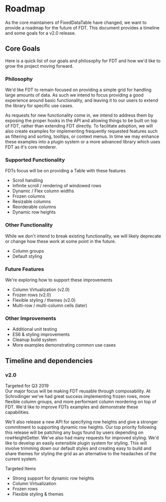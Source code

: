Roadmap
==========================

As the core maintainers of FixedDataTable have changed, we want to provide a roadmap for the future of FDT.  This document provides a timeline and some goals for a v2.0 release.

Core Goals
---------------
Here is a quick list of our goals and philosophy for FDT and how we'd like to grow the project moving forward.

### Philosophy
We'd like FDT to remain focused on providing a simple grid for handling large amounts of data.  As such we intend to focus providing a good experience around basic functionality, and leaving it to our users to extend the library for specific use cases.  

As requests for new functionality come in, we intend to address them by exposing the proper hooks in the API and allowing things to be built on top of FDT, rather than extending FDT directly.  To facilitate adoption, we will also create examples for implementing frequently requested features such as filtering and sorting, tooltips, or context menus.  In time we may enhance these examples into a plugin system or a more advanced library which uses FDT as it's core renderer.

### Supported Functionality
FDTs focus will be on providing a Table with these features
* Scroll handling
* Infinite scroll / rendering of windowed rows
* Dynamic / Flex column widths
* Frozen columns
* Resizable columns
* Reorderable columns
* Dynamic row heights

### Other Functionality
While we don't intend to break existing functionality, we will likely deprecate or change how these work at some point in the future.
* Column groups
* Default styling

### Future Features
We're exploring how to support these improvements
* Column Virtualization (v2.0)
* Frozen rows (v2.0)
* Flexible styling / themes (v2.0)
* Multi-row / multi-column cells (later)

### Other Improvements
* Additional unit testing
* ES6 & styling improvements
* Cleanup build system
* More examples demonstrating common use cases

Timeline and dependencies
---------------

### v2.0
Targeted for Q3 2019  
Our major focus will be making FDT reusable through composability.  At Schrodinger we've had great success implementing frozen rows, more flexible column groups, and more performant column reordering on top of FDT.  We'd like to improve FDTs examples and demonstrate these capabilities.

We'll also release a new API for specifying row heights and give a stronger commitment to supporting dynamic row heights.  Our top priority following this release will be patching any bugs found by users depending on rowHeightGetter.
We've also had many requests for improved styling.  We'd like to develop an easily extensible plugin system for styling.  This will involve trimming down our default styles and creating easy to build and share themes for styling the grid as an alternative to the headaches of the current system.

Targeted Items
* Strong support for dynamic row heights
* Column Virtualization
* Frozen rows
* Flexible styling & themes
